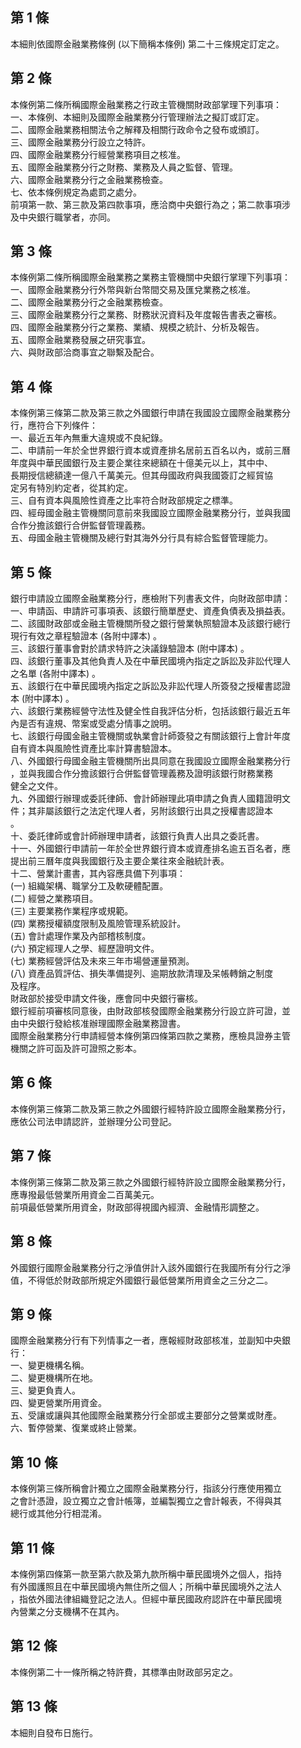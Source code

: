 第 1 條
-------
本細則依國際金融業務條例 (以下簡稱本條例) 第二十三條規定訂定之。

第 2 條
-------
本條例第二條所稱國際金融業務之行政主管機關財政部掌理下列事項：  
一、本條例、本細則及國際金融業務分行管理辦法之擬訂或訂定。  
二、國際金融業務相關法令之解釋及相關行政命令之發布或頒訂。  
三、國際金融業務分行設立之特許。  
四、國際金融業務分行經營業務項目之核准。  
五、國際金融業務分行之財務、業務及人員之監督、管理。  
六、國際金融業務分行之金融業務檢查。  
七、依本條例規定為處罰之處分。  
前項第一款、第三款及第四款事項，應洽商中央銀行為之；第二款事項涉  
及中央銀行職掌者，亦同。

第 3 條
-------
本條例第二條所稱國際金融業務之業務主管機關中央銀行掌理下列事項：  
一、國際金融業務分行外幣與新台幣間交易及匯兌業務之核准。  
二、國際金融業務分行之金融業務檢查。  
三、國際金融業務分行之業務、財務狀況資料及年度報告書表之審核。  
四、國際金融業務分行之業務、業績、規模之統計、分析及報告。  
五、國際金融業務發展之研究事宜。  
六、與財政部洽商事宜之聯繫及配合。

第 4 條
-------
本條例第三條第二款及第三款之外國銀行申請在我國設立國際金融業務分  
行，應符合下列條件：  
一、最近五年內無重大違規或不良紀錄。  
二、申請前一年於全世界銀行資本或資產排名居前五百名以內，或前三曆  
    年度與中華民國銀行及主要企業往來總額在十億美元以上，其中中、  
    長期授信總額達一億八千萬美元。但其母國政府與我國簽訂之經貿協  
    定另有特別約定者，從其約定。  
三、自有資本與風險性資產之比率符合財政部規定之標準。  
四、經母國金融主管機關同意前來我國設立國際金融業務分行，並與我國  
    合作分擔該銀行合併監督管理義務。  
五、母國金融主管機關及總行對其海外分行具有綜合監督管理能力。

第 5 條
-------
銀行申請設立國際金融業務分行，應檢附下列書表文件，向財政部申請：  
一、申請函、申請許可事項表、該銀行簡單歷史、資產負債表及損益表。  
二、該國財政部或金融主管機關所發之銀行營業執照驗證本及該銀行總行  
    現行有效之章程驗證本 (各附中譯本) 。  
三、該銀行董事會對於請求特許之決議錄驗證本 (附中譯本) 。  
四、該銀行董事及其他負責人及在中華民國境內指定之訴訟及非訟代理人  
    之名單 (各附中譯本) 。  
五、該銀行在中華民國境內指定之訴訟及非訟代理人所簽發之授權書認證  
    本 (附中譯本) 。  
六、該銀行業務經營守法性及健全性自我評估分析，包括該銀行最近五年  
    內是否有違規、幣案或受處分情事之說明。  
七、該銀行母國金融主管機關或執業會計師簽發之有關該銀行上會計年度  
    自有資本與風險性資產比率計算書驗證本。  
八、外國銀行母國金融主管機關所出具同意在我國設立國際金融業務分行  
    ，並與我國合作分擔該銀行合併監督管理義務及證明該銀行財務業務  
    健全之文件。  
九、外國銀行辦理或委託律師、會計師辦理此項申請之負責人國籍證明文  
    件；其非屬該銀行之法定代理人者，另附該銀行出具之授權書認證本  
    。  
十、委託律師或會計師辦理申請者，該銀行負責人出具之委託書。  
十一、外國銀行申請前一年於全世界銀行資本或資產排名逾五百名者，應  
      提出前三曆年度與我國銀行及主要企業往來金融統計表。  
十二、營業計畫書，其內容應具備下列事項：  
   (一) 組織架構、職掌分工及軟硬體配置。  
   (二) 經營之業務項目。  
   (三) 主要業務作業程序或規範。  
   (四) 業務授權額度限制及風險管理系統設計。  
   (五) 會計處理作業及內部稽核制度。  
   (六) 預定經理人之學、經歷證明文件。  
   (七) 業務經營評估及未來三年市場營運量預測。  
   (八) 資產品質評估、損失準備提列、逾期放款清理及呆帳轉銷之制度  
        及程序。  
財政部於接受申請文件後，應會同中央銀行審核。  
銀行經前項審核同意後，由財政部核發國際金融業務分行設立許可證，並  
由中央銀行發給核准辦理國際金融業務證書。  
國際金融業務分行申請經營本條例第四條第四款之業務，應檢具證券主管  
機關之許可函及許可證照之影本。

第 6 條
-------
本條例第三條第二款及第三款之外國銀行經特許設立國際金融業務分行，  
應依公司法申請認許，並辦理分公司登記。

第 7 條
-------
本條例第三條第二款及第三款之外國銀行經特許設立國際金融業務分行，  
應專撥最低營業所用資金二百萬美元。  
前項最低營業所用資金，財政部得視國內經濟、金融情形調整之。

第 8 條
-------
外國銀行國際金融業務分行之淨值併計入該外國銀行在我國所有分行之淨  
值，不得低於財政部所規定外國銀行最低營業所用資金之三分之二。

第 9 條
-------
國際金融業務分行有下列情事之一者，應報經財政部核准，並副知中央銀  
行：  
一、變更機構名稱。  
二、變更機構所在地。  
三、變更負責人。  
四、變更營業所用資金。  
五、受讓或讓與其他國際金融業務分行全部或主要部分之營業或財產。  
六、暫停營業、復業或終止營業。

第 10 條
--------
本條例第三條所稱會計獨立之國際金融業務分行，指該分行應使用獨立  
之會計憑證，設立獨立之會計帳簿，並編製獨立之會計報表，不得與其  
總行或其他分行相混淆。

第 11 條
--------
本條例第四條第一款至第六款及第九款所稱中華民國境外之個人，指持  
有外國護照且在中華民國境內無住所之個人；所稱中華民國境外之法人  
，指依外國法律組織登記之法人。但經中華民國政府認許在中華民國境  
內營業之分支機構不在其內。

第 12 條
--------
本條例第二十一條所稱之特許費，其標準由財政部另定之。

第 13 條
--------
本細則自發布日施行。

